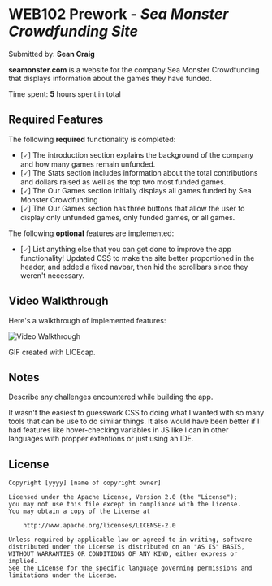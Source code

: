 # WEB102 Prework - *Sea Monster Crowdfunding Site*

Submitted by: **Sean Craig**

**seamonster.com** is a website for the company Sea Monster Crowdfunding that displays information about the games they have funded.

Time spent: **5** hours spent in total

## Required Features

The following **required** functionality is completed:

* [🗸] The introduction section explains the background of the company and how many games remain unfunded.
* [🗸] The Stats section includes information about the total contributions and dollars raised as well as the top two most funded games.
* [🗸] The Our Games section initially displays all games funded by Sea Monster Crowdfunding
* [🗸] The Our Games section has three buttons that allow the user to display only unfunded games, only funded games, or all games.

The following **optional** features are implemented:

* [🗸] List anything else that you can get done to improve the app functionality!
Updated CSS to make the site better proportioned in the header, and added a fixed navbar,
then hid the scrollbars since they weren't necessary.

## Video Walkthrough

Here's a walkthrough of implemented features:

<img src='https://i.imgur.com/WCzxDAl.gif' title='Video Walkthrough' width='' alt='Video Walkthrough' />

<!-- Replace this with whatever GIF tool you used! -->
GIF created with LICEcap.
<!-- Recommended tools:
[Kap](https://getkap.co/) for macOS
[ScreenToGif](https://www.screentogif.com/) for Windows
[peek](https://github.com/phw/peek) for Linux. -->

## Notes

Describe any challenges encountered while building the app.

It wasn't the easiest to guesswork CSS to doing what I wanted with so many tools that
can be use to do similar things. It also would have been better if I had features like hover-checking
variables in JS like I can in other languages with propper extentions or just using an IDE.
## License

    Copyright [yyyy] [name of copyright owner]

    Licensed under the Apache License, Version 2.0 (the "License");
    you may not use this file except in compliance with the License.
    You may obtain a copy of the License at

        http://www.apache.org/licenses/LICENSE-2.0

    Unless required by applicable law or agreed to in writing, software
    distributed under the License is distributed on an "AS IS" BASIS,
    WITHOUT WARRANTIES OR CONDITIONS OF ANY KIND, either express or implied.
    See the License for the specific language governing permissions and
    limitations under the License.
